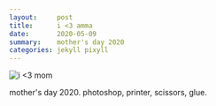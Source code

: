 ```yaml
---
layout:     post
title:      i <3 amma
date:       2020-05-09
summary:    mother's day 2020
categories: jekyll pixyll
---
```

![i <3 mom](https://i.imgur.com/mwcZZKz.png)

mother's day 2020. photoshop, printer, scissors, glue.
